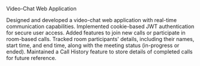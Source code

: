 Video-Chat Web Application

Designed and developed a video-chat web application with real-time communication capabilities.
Implemented cookie-based JWT authentication for secure user access.
Added features to join new calls or participate in room-based calls.
Tracked room participants' details, including their names, start time, and end time, along with the meeting status (in-progress or ended).
Maintained a Call History feature to store details of completed calls for future reference.
